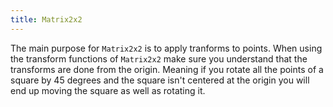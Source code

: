 ```yaml
---
title: Matrix2x2
---
```


The main purpose for `Matrix2x2` is to apply tranforms to points. When using the transform functions of `Matrix2x2` make sure you understand that the transforms are done from the origin. Meaning if you rotate all the points of a square by 45 degrees and the square isn't centered at the origin you will end up moving the square as well as rotating it.
